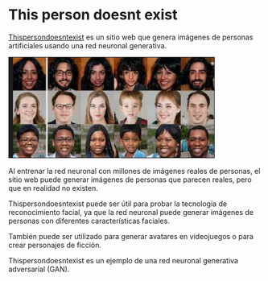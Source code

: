 
# This person doesnt exist

[Thispersondoesntexist](https://thispersondoesnotexist.com/) es un sitio web que genera imágenes de personas artificiales usando una red neuronal generativa.

![](2022-12-20-12-06-52.png)

Al entrenar la red neuronal con millones de imágenes reales de personas, el sitio web puede generar imágenes de personas que parecen reales, pero que en realidad no existen.

Thispersondoesntexist puede ser útil para probar la tecnología de reconocimiento facial, ya que la red neuronal puede generar imágenes de personas con diferentes características faciales.

También puede ser utilizado para generar avatares en videojuegos o para crear personajes de ficción.

Thispersondoesntexist es un ejemplo de una red neuronal generativa adversarial (GAN).